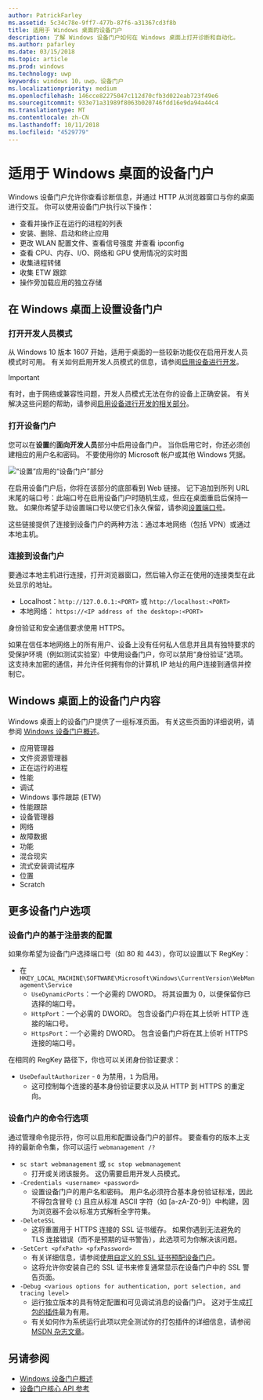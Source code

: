 ```yaml
---
author: PatrickFarley
ms.assetid: 5c34c78e-9ff7-477b-87f6-a31367cd3f8b
title: 适用于 Windows 桌面的设备门户
description: 了解 Windows 设备门户如何在 Windows 桌面上打开诊断和自动化。
ms.author: pafarley
ms.date: 03/15/2018
ms.topic: article
ms.prod: windows
ms.technology: uwp
keywords: windows 10，uwp，设备门户
ms.localizationpriority: medium
ms.openlocfilehash: 146cce82275047c112d70cfb3d022eab723f49e6
ms.sourcegitcommit: 933e71a31989f8063b020746fdd16e9da94a44c4
ms.translationtype: MT
ms.contentlocale: zh-CN
ms.lasthandoff: 10/11/2018
ms.locfileid: "4529779"
---
```

# <a name="device-portal-for-windows-desktop"></a>适用于 Windows 桌面的设备门户



Windows 设备门户允许你查看诊断信息，并通过 HTTP 从浏览器窗口与你的桌面进行交互。 你可以使用设备门户执行以下操作：
- 查看并操作正在运行的进程的列表
- 安装、删除、启动和终止应用
- 更改 WLAN 配置文件、查看信号强度 并查看 ipconfig
- 查看 CPU、内存、I/O、网络和 GPU 使用情况的实时图
- 收集进程转储
- 收集 ETW 跟踪 
- 操作旁加载应用的独立存储

## <a name="set-up-device-portal-on-windows-desktop"></a>在 Windows 桌面上设置设备门户

### <a name="turn-on-developer-mode"></a>打开开发人员模式

从 Windows 10 版本 1607 开始，适用于桌面的一些较新功能仅在启用开发人员模式时可用。 有关如何启用开发人员模式的信息，请参阅[启用设备进行开发](../get-started/enable-your-device-for-development.md)。

> [!IMPORTANT]
> 有时，由于网络或兼容性问题，开发人员模式无法在你的设备上正确安装。 有关解决这些问题的帮助，请参阅[启用设备进行开发的相关部分](https://docs.microsoft.com/windows/uwp/get-started/enable-your-device-for-development#failure-to-install-developer-mode-package)。

### <a name="turn-on-device-portal"></a>打开设备门户

您可以在**设置**的**面向开发人员**部分中启用设备门户。 当你启用它时，你还必须创建相应的用户名和密码。 不要使用你的 Microsoft 帐户或其他 Windows 凭据。 

![“设置”应用的“设备门户”部分](images/device-portal/device-portal-desk-settings.png) 

在启用设备门户后，你将在该部分的底部看到 Web 链接。 记下追加到所列 URL 末尾的端口号：此端口号在启用设备门户时随机生成，但应在桌面重启后保持一致。 如果你希望手动设置端口号以使它们永久保留，请参阅[设置端口号](device-portal-desktop.md#setting-port-numbers)。

这些链接提供了连接到设备门户的两种方法：通过本地网络（包括 VPN）或通过本地主机。

### <a name="connect-to-device-portal"></a>连接到设备门户

要通过本地主机进行连接，打开浏览器窗口，然后输入你正在使用的连接类型在此处显示的地址。

* Localhost：`http://127.0.0.1:<PORT>` 或 `http://localhost:<PORT>`
* 本地网络： `https://<IP address of the desktop>:<PORT>`

身份验证和安全通信要求使用 HTTPS。

如果在信任本地网络上的所有用户、设备上没有任何私人信息并且具有独特要求的受保护环境（例如测试实验室）中使用设备门户，你可以禁用“身份验证”选项。 这支持未加密的通信，并允许任何拥有你的计算机 IP 地址的用户连接到通信并控制它。

## <a name="device-portal-content-on-windows-desktop"></a>Windows 桌面上的设备门户内容

Windows 桌面上的设备门户提供了一组标准页面。 有关这些页面的详细说明，请参阅 [Windows 设备门户概述](device-portal.md)。

- 应用管理器
- 文件资源管理器
- 正在运行的进程
- 性能
- 调试
- Windows 事件跟踪 (ETW)
- 性能跟踪
- 设备管理器
- 网络
- 故障数据
- 功能
- 混合现实
- 流式安装调试程序
- 位置
- Scratch

## <a name="more-device-portal-options"></a>更多设备门户选项
### <a name="registry-based-configuration-for-device-portal"></a>设备门户的基于注册表的配置

如果你希望为设备门户选择端口号（如 80 和 443），你可以设置以下 RegKey：

- 在 `HKEY_LOCAL_MACHINE\SOFTWARE\Microsoft\Windows\CurrentVersion\WebManagement\Service`
    - `UseDynamicPorts`：一个必需的 DWORD。 将其设置为 0，以便保留你已选择的端口号。
    - `HttpPort`：一个必需的 DWORD。 包含设备门户将在其上侦听 HTTP 连接的端口号。    
    - `HttpsPort`：一个必需的 DWORD。 包含设备门户将在其上侦听 HTTPS 连接的端口号。
    
在相同的 RegKey 路径下，你也可以关闭身份验证要求：
- `UseDefaultAuthorizer` - `0` 为禁用，`1` 为启用。  
    - 这可控制每个连接的基本身份验证要求以及从 HTTP 到 HTTPS 的重定向。  
    
### <a name="command-line-options-for-device-portal"></a>设备门户的命令行选项
通过管理命令提示符，你可以启用和配置设备门户的部件。 要查看你的版本上支持的最新命令集，你可以运行 `webmanagement /?`

- `sc start webmanagement` 或 `sc stop webmanagement` 
    - 打开或关闭该服务。 这仍需要启用开发人员模式。 
- `-Credentials <username> <password>` 
    - 设置设备门户的用户名和密码。 用户名必须符合基本身份验证标准，因此不得包含冒号 (:) 且应从标准 ASCII 字符（如 [a-zA-Z0-9]）中构建，因为浏览器不会以标准方式解析全字符集。  
- `-DeleteSSL` 
    - 这将重置用于 HTTPS 连接的 SSL 证书缓存。 如果你遇到无法避免的 TLS 连接错误（而不是预期的证书警告），此选项可为你解决该问题。 
- `-SetCert <pfxPath> <pfxPassword>`
    - 有关详细信息，请参阅[使用自定义的 SSL 证书预配设备门户](https://docs.microsoft.com/windows/uwp/debug-test-perf/device-portal-ssl)。  
    - 这将允许你安装自己的 SSL 证书来修复通常显示在设备门户中的 SSL 警告页面。 
- `-Debug <various options for authentication, port selection, and tracing level>`
    - 运行独立版本的具有特定配置和可见调试消息的设备门户。 这对于生成[打包的插件](https://docs.microsoft.com/windows/uwp/debug-test-perf/device-portal-plugin)最为有用。 
    - 有关如何作为系统运行此项以完全测试你的打包插件的详细信息，请参阅 [MSDN 杂志文章](https://msdn.microsoft.com/en-us/magazine/mt826332.aspx)。

## <a name="see-also"></a>另请参阅

* [Windows 设备门户概述](device-portal.md)
* [设备门户核心 API 参考](https://docs.microsoft.com/windows/uwp/debug-test-perf/device-portal-api-core)

